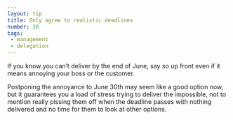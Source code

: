 ```yaml
---
layout: tip
title: Only agree to realistic deadlines
number: 38
tags:
 - management
 - delegation
---
```


If you know you can’t deliver by the end of June, say so up front even if it means annoying your boss or the customer.

Postponing the annoyance to June 30th may seem like a good option now, but it guarantees you a load of stress trying to deliver the impossible, not to mention really pissing them off when the deadline passes with nothing delivered and no time for them to look at other options.
